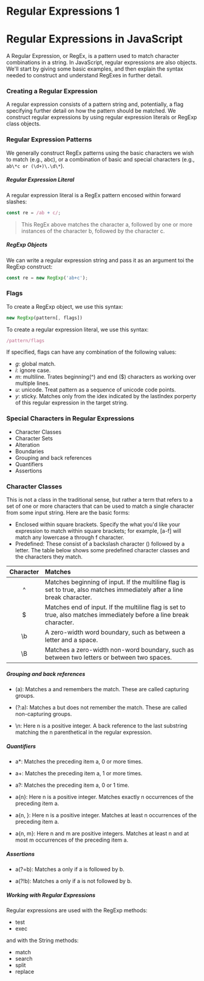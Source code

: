 # Regular Expressions 1


# Regular Expressions in JavaScript
A Regular Expression, or RegEx, is a pattern used to match character combinations in a string. In JavaScript, regular expressions are also objects. We'll start by giving some basic examples, and then explain the syntax needed to construct and understand RegExes in further detail.

### Creating a Regular Expression
A regular expression consists of a pattern string and, potentially, a flag specifying further detail on how the pattern should be matched. We construct regular expressions by using regular expression literals or RegExp class objects.


### Regular Expression Patterns
We generally construct RegEx patterns using the basic characters we wish to match (e.g., abc), or a combination of basic and special characters (e.g., `ab\*c or (\d+)\.\d\*`).

##### Regular Expression Literal
A regular expression literal is a RegEx pattern encosed within forward slashes:
```js
const re = /ab + c/;
```
> This RegEx above matches the character a, followed by one or more instances of the character b, followed by the character c.

##### RegExp Objects
We can write a regular expression string and pass it as an argument toi the RegExp construct:
```js
const re = new RegExp('ab+c');
```

### Flags
To create a RegExp object, we use this syntax:
```js
new RegExp(pattern[, flags])
```

To create a regular expression literal, we use this syntax:
```js
/pattern/flags
```

If specified, flags can have any combination of the following values:
* $g$: global match.
* $i$: ignore case.
* $m$: multiline. Trates beginning(^) and end ($) characters as working over multiple lines.
* $u$: unicode. Treat pattern as a sequence of unicode code points.
* $y$: sticky. Matches only from the idex indicated by the lastIndex porperty of this regular expression in the target string.

### Special Characters in Regular Expressions
* Character Classes
* Character Sets
* Alteration
* Boundaries
* Grouping and back references
* Quantifiers
* Assertions

### Character Classes
This is not a class in the traditional sense, but rather a term that refers to a set of one or more characters that can be used to match a single character from some input string. Here are the basic forms:

* Enclosed within square brackets. Specify the what you'd like your expression to match within square brackets; for example, [a-f] will match any lowercase a through f character.
* Predefined: These consist of a backslash character (\) followed by a letter. The table below shows some predefined character classes and the characters they match.

|Character | Matches |
|:--:|:--|
| ^ |	Matches beginning of input. If the multiline flag is set to true, also matches immediately after a line break character. |
| $	|Matches end of input. If the multiline flag is set to true, also matches immediately before a line break character. |
| \b |	A zero-width word boundary, such as between a letter and a space. |
| \B |	Matches a zero-width non-word boundary, such as between two letters or between two spaces. |


##### Grouping and back references
* (a): Matches a and remembers the match. These are called capturing groups.

* (?:a): Matches a but does not remember the match. These are called non-capturing groups.

* \n: Here n is a positive integer. A back reference to the last substring matching the n parenthetical in the regular expression.

##### Quantifiers
* a*: Matches the preceding item a, 0 or more times.

* a+: Matches the preceding item a, 1 or more times.

* a?: Matches the preceding item a, 0 or 1 time.

* a{n}: Here n is a positive integer. Matches exactly n occurrences of the preceding item a.

* a{n, }: Here n is a positive integer. Matches at least n occurrences of the preceding item a.

* a{n, m}: Here n and m are positive integers. Matches at least n and at most m occurrences of the preceding item a.

##### Assertions
* a(?=b): Matches a only if a is followed by b.

* a(?!b): Matches a only if a is not followed by b.

##### Working with Regular Expressions
Regular expressions are used with the RegExp methods:

* test
* exec

and with the String methods:

* match
* search
* split
* replace
